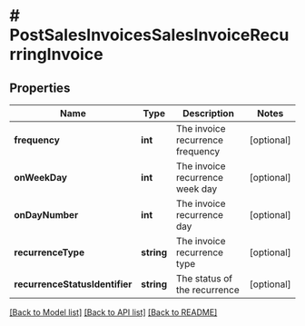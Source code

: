 # # PostSalesInvoicesSalesInvoiceRecurringInvoice

## Properties

Name | Type | Description | Notes
------------ | ------------- | ------------- | -------------
**frequency** | **int** | The invoice recurrence frequency | [optional]
**onWeekDay** | **int** | The invoice recurrence week day | [optional]
**onDayNumber** | **int** | The invoice recurrence day | [optional]
**recurrenceType** | **string** | The invoice recurrence type | [optional]
**recurrenceStatusIdentifier** | **string** | The status of the recurrence | [optional]

[[Back to Model list]](../../README.md#models) [[Back to API list]](../../README.md#endpoints) [[Back to README]](../../README.md)
